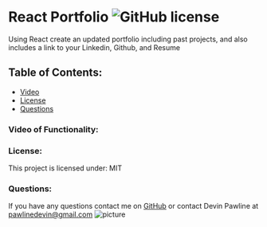 # React Portfolio  ![GitHub license](https://img.shields.io/github/license/Naereen/StrapDown.js.svg)
Using React create an updated portfolio including past projects, and also includes a link to your Linkedin, Github, and Resume
## Table of Contents:
* [Video](#video)
* [License](#license)
* [Questions](#questions)
### Video of Functionality:

### License:
This project is licensed under:
MIT
### Questions:
If you have any questions contact me on [GitHub](https://github.com/DevinPawline) or contact 
Devin Pawline at pawlinedevin@gmail.com
![picture](https://github.com/DevinPawline.png?size=80)
    
 